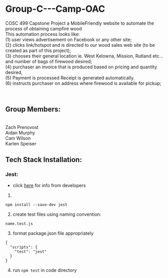 # Group-C---Camp-OAC
COSC 499 Capstone Project
a MobileFriendly website to automate the process of obtaining campfire wood <br />
This automation process looks like: <br />
(1) user views advertisement on Facebook or any other site; <br />
(2) clicks link/hotspot and is directed to our wood sales web site (to be created as part of this project); <br />
(3) chooses their general location ie. West Kelowna, Mission, Rutland etc... and number of bags of firewood desired; <br />
(4) purchaser an invoice that is produced based on pricing and quantity desired,  <br />
(5) Payment is processed Receipt is generated automatically. <br />
(6) instructs purchaser on address where firewood is available for pickup;



<br />

## Group Members:
<br />
Zach Prenovost<br />
Aidan Murphy<br />
Cam Wilson<br />
Karlen Speiser<br />


## Tech Stack Installation:

### Jest:
- click [here](https://jestjs.io/docs/getting-started) for info from developers
1. 
```
npm install --save-dev jest
```
2. create test files using naming convention:
```
name.test.js
```
3. format package.json file appropriately
```
{
  "scripts": {
    "test": "jest"
  }
}
```
4. run `npm test` in code directory